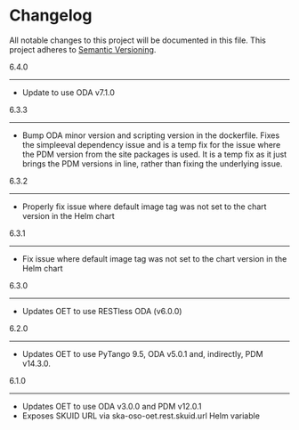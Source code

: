 Changelog
==========

All notable changes to this project will be documented in this file.
This project adheres to [Semantic Versioning](http://semver.org/).

6.4.0
******
* Update to use ODA v7.1.0

6.3.3
*****
* Bump ODA minor version and scripting version in the dockerfile. Fixes the simpleeval dependency issue and is a temp fix for the issue where the PDM version from the site packages is used. 
  It is a temp fix as it just brings the PDM versions in line, rather than fixing the underlying issue. 

6.3.2
*****

* Properly fix issue where default image tag was not set to the chart version in the Helm chart

6.3.1
*****

* Fix issue where default image tag was not set to the chart version in the Helm chart

6.3.0
*****

* Updates OET to use RESTless ODA (v6.0.0)

6.2.0
*****

* Updates OET to use PyTango 9.5, ODA v5.0.1 and, indirectly, PDM v14.3.0.


6.1.0
*****

* Updates OET to use ODA v3.0.0 and PDM v12.0.1
* Exposes SKUID URL via ska-oso-oet.rest.skuid.url Helm variable 
